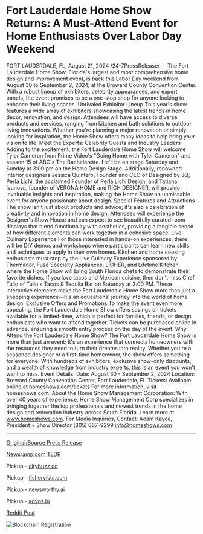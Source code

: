 # Fort Lauderdale Home Show Returns: A Must-Attend Event for Home Enthusiasts Over Labor Day Weekend

FORT LAUDERDALE, FL, August 21, 2024 /24-7PressRelease/ -- The Fort Lauderdale Home Show, Florida's largest and most comprehensive home design and improvement event, is back this Labor Day weekend from August 30 to September 2, 2024, at the Broward County Convention Center. With a robust lineup of exhibitors, celebrity appearances, and expert panels, the event promises to be a one-stop shop for anyone looking to enhance their living spaces.   Unrivaled Exhibitor Lineup  This year's show features a wide array of exhibitors showcasing the latest trends in home décor, renovation, and design. Attendees will have access to diverse products and services, ranging from kitchen and bath solutions to outdoor living innovations. Whether you're planning a major renovation or simply looking for inspiration, the Home Show offers many ideas to help bring your vision to life.   Meet the Experts: Celebrity Guests and Industry Leaders  Adding to the excitement, the Fort Lauderdale Home Show will welcome Tyler Cameron from Prime Video's "Going Home with Tyler Cameron" and season 15 of ABC's The Bachelorette. He'll be on stage Saturday and Sunday at 3:00 pm on the Home Design Stage.   Additionally, renowned interior designers Jessica Quintero, Founder and CEO of Designed by JQ; Perla Lichi, the acclaimed Founder of Perla Lichi Design; and Tatiana Ivanova, founder of VERONA HOME and RICH DESIGNER, will provide invaluable insights and inspiration, making the Home Show an unmissable event for anyone passionate about design.   Special Features and Attractions  The show isn't just about products and advice; it's also a celebration of creativity and innovation in home design. Attendees will experience the Designer's Show House and can expect to see beautifully curated room displays that blend functionality with aesthetics, providing a tangible sense of how different elements can work together in a cohesive space.   Live Culinary Experience For those interested in hands-on experiences, there will be DIY demos and workshops where participants can learn new skills and techniques to apply in their own homes. Kitchen and home cooking enthusiasts must stop by the Live Culinary Experience sponsored by Thermador, Fuse Specialty Appliances, LIOHER, and Lifetime Kitchen, where the Home Show will bring South Florida chefs to demonstrate their favorite dishes. If you love tacos and Mexican cuisine, then don't miss Chef Tulio of Tulio's Tacos & Tequila Bar on Saturday at 2:00 PM. These interactive elements make the Fort Lauderdale Home Show more than just a shopping experience—it's an educational journey into the world of home design.  Exclusive Offers and Promotions  To make the event even more appealing, the Fort Lauderdale Home Show offers savings on tickets available for a limited-time, which is perfect for families, friends, or design enthusiasts who want to attend together. Tickets can be purchased online in advance, ensuring a smooth entry process on the day of the event.   Why Attend the Fort Lauderdale Home Show?  The Fort Lauderdale Home Show is more than just an event; it's an experience that connects homeowners with the resources they need to turn their dreams into reality. Whether you're a seasoned designer or a first-time homeowner, the show offers something for everyone. With hundreds of exhibitors, exclusive show-only discounts, and a wealth of knowledge from industry experts, this is an event you won't want to miss.   Event Details:  Date: August 30 - September 2, 2024  Location: Broward County Convention Center, Fort Lauderdale, FL  Tickets: Available online at homeshows.com/tickets  For more information, visit homeshows.com.  About the Home Show Management Corporation:  With over 40 years of experience, Home Show Management Corp specializes in bringing together the top professionals and newest trends in the home design and renovation industry across South Florida. Learn more at www.homeshows.com.   For Media Inquiries, Contact:  Adam Kayce, President + Show Director  (305) 667-9299  info@homeshows.com 

---

[Original/Source Press Release](https://www.24-7pressrelease.com/press-release/513585/fort-lauderdale-home-show-returns-a-must-attend-event-for-home-enthusiasts-over-labor-day-weekend)
                    

[Newsramp.com TLDR](https://newsramp.com/curated-news/fort-lauderdale-home-show-2024-your-ultimate-home-design-experience/5fce3093baae2dec8fa98109ee7056b1) 


Pickup - [citybuzz.co](https://citybuzz.co/2024/08/21/fort-lauderdale-home-show-returns-for-labor-day-weekend-featuring-celebrity-guests-and-design-experts)

Pickup - [fishervista.com](https://fishervista.com/en/fort-lauderdale-home-show-returns-this-labor-day-weekend-with-exciting-lineup/20245864)

Pickup - [newsworthy.ai](https://newsworthy.ai/curated/fort-lauderdale-home-show-set-to-inspire-and-innovate-this-labor-day-weekend/20245864)

Pickup - [advos.io](https://advos.io/en/fort-lauderdale-home-show-set-to-inspire-over-labor-day-weekend/20245864)
 



[Reddit Post](https://www.reddit.com/r/newsramp/comments/1exjb1p/fort_lauderdale_home_show_2024_your_ultimate_home/) 



![Blockchain Registration](https://cdn.newsramp.app/24-7PressRelease/qrcode/248/21/deepWdaG.webp)